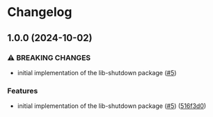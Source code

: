 # Changelog

## 1.0.0 (2024-10-02)


### ⚠ BREAKING CHANGES

* initial implementation of the lib-shutdown package ([#5](https://github.com/dataphos/lib-shutdown/issues/5))

### Features

* initial implementation of the lib-shutdown package ([#5](https://github.com/dataphos/lib-shutdown/issues/5)) ([516f3d0](https://github.com/dataphos/lib-shutdown/commit/516f3d04a7c0c6d8e44b30643ccfdeb0d3278735))
